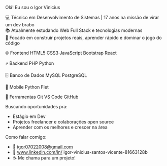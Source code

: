  Olá! Eu sou o Igor Vinicius

💻 Técnico em Desenvolvimento de Sistemas | 17 anos na missão de virar um dev brabo  
📚 Atualmente estudando Web Full Stack e tecnologias modernas  
🚀 Focado em construir projetos reais, aprender rápido e dominar o jogo do código  

🌐 Frontend
HTML5 CSS3 JavaScript Bootstrap React

⚡ Backend
PHP Python

🗄️ Banco de Dados
MySQL PostgreSQL

📱 Mobile
Python Flet

🔧 Ferramentas
Git VS Code GitHub

Buscando oportunidades pra:
- Estágio em Dev
- Projetos freelancer e colaborações open source
- Aprender com os melhores e crescer na área 

Como falar comigo:
- 📧 igor07022008@gmail.com
- 💼 www.linkedin.com/in/
igor-vinicius-santos-vicente-81663128b
- ☕ Me chama para um projeto!
